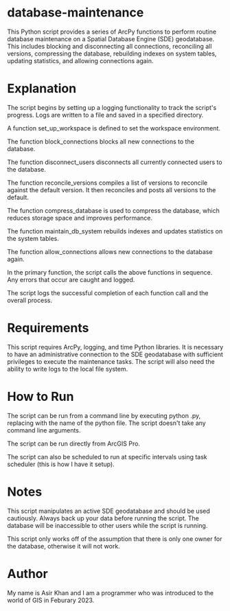 # database-maintenance
This Python script provides a series of ArcPy functions to perform routine database maintenance on a Spatial Database Engine (SDE) geodatabase. This includes blocking and disconnecting all connections, reconciling all versions, compressing the database, rebuilding indexes on system tables, updating statistics, and allowing connections again.

# Explanation
  The script begins by setting up a logging functionality to track the script's progress. Logs are written to a file and saved in a specified directory.
 
  A function set_up_workspace is defined to set the workspace environment.
  
  The function block_connections blocks all new connections to the database.
 
  The function disconnect_users disconnects all currently connected users to the database.
 
  The function reconcile_versions compiles a list of versions to reconcile against the default version. It then reconciles and posts all versions to the default.
  
  The function compress_database is used to compress the database, which reduces storage space and improves performance.
 
  The function maintain_db_system rebuilds indexes and updates statistics on the system tables.
 
  The function allow_connections allows new connections to the database again.
  
  In the primary function, the script calls the above functions in sequence. Any errors that occur are caught and logged.
  
  The script logs the successful completion of each function call and the overall process.

# Requirements
This script requires ArcPy, logging, and time Python libraries. It is necessary to have an administrative connection to the SDE geodatabase with sufficient privileges to execute the maintenance tasks. The script will also need the ability to write logs to the local file system.

# How to Run
The script can be run from a command line by executing python <scriptname>.py, replacing <scriptname> with the name of the python file. The script doesn't take any command line arguments. 

The script can be run directly from ArcGIS Pro.

The script can also be scheduled to run at specific intervals using task scheduler (this is how I have it setup).

# Notes

This script manipulates an active SDE geodatabase and should be used cautiously. Always back up your data before running the script. The database will be inaccessible to other users while the script is running.

This script only works off of the assumption that there is only one owner for the database, otherwise it will not work.

# Author

My name is Asir Khan and I am a programmer who was introduced to the world of GIS in Feburary 2023.
